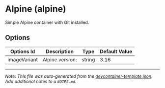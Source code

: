 
# Alpine (alpine)

Simple Alpine container with Git installed.

## Options

| Options Id | Description | Type | Default Value |
|-----|-----|-----|-----|
| imageVariant | Alpine version: | string | 3.16 |



---

_Note: This file was auto-generated from the [devcontainer-template.json](https://github.com/igecloudsdev/devcontainers/blob/main/src/alpine/devcontainer-template.json).  Add additional notes to a `NOTES.md`._
